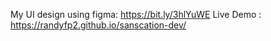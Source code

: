 My UI design using figma:
https://bit.ly/3hlYuWE
Live Demo :
https://randyfp2.github.io/sanscation-dev/
